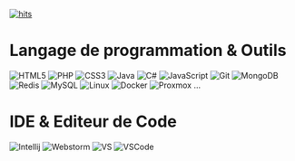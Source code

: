 [![hits](http://hits.dwyl.com/GabziDev/GabziDev.svg)](http://hits.dwyl.com/GabziDev/GabziDev)

# Langage de programmation & Outils
![HTML5](https://img.icons8.com/color/48/null/html-5--v1.png)
![PHP](https://img.icons8.com/stickers/48/php-server.png)
![CSS3](https://img.icons8.com/color/48/null/css3.png)
![Java](https://img.icons8.com/color/48/null/java-coffee-cup-logo--v1.png)
![C#](https://img.icons8.com/color/48/null/c-sharp-logo)
![JavaScript](https://img.icons8.com/color/48/null/javascript--v1.png)
![Git](https://img.icons8.com/color/48/null/git.png)
![MongoDB](https://img.icons8.com/color/48/null/mongodb.png)
![Redis](https://img.icons8.com/color/48/null/redis.png)
![MySQL](https://img.icons8.com/color/48/null/mysql-logo.png)
![Linux](https://img.icons8.com/color/48/null/linux.png)
![Docker](https://img.icons8.com/color/48/null/docker.png)
![Proxmox](https://img.icons8.com/color/48/null/proxmox.png)
...

# IDE & Editeur de Code
![Intellij](https://img.icons8.com/color/48/null/intellij-idea)
![Webstorm](https://img.icons8.com/color/48/null/webstorm)
![VS](https://img.icons8.com/color/48/null/visual-studio)
![VSCode](https://img.icons8.com/color/48/null/visual-studio-code-2019)
